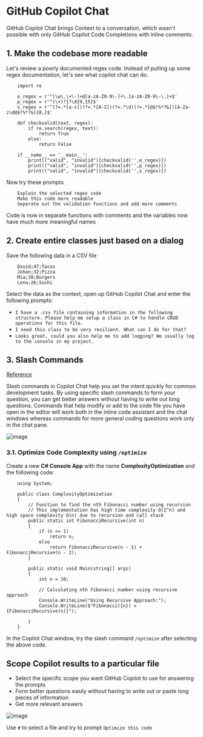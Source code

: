 # GitHub Copilot Chat

GitHub Copilot Chat brings Context to a conversation, which wasn't possible with only GitHub Copilot Code Completions with inline comments.

## 1. Make the codebase more readable

Let's review a poorly documented regex code. Instead of pulling up some regex documentation, let's see what copilot chat can do.

        import re
        
        e_regex = r'^[\w\.\+\-]+@[a-zA-Z0-9\-]+\.[a-zA-Z0-9\-\.]+$'
        p_regex = r'^(\+)?1?\d{9,15}$'
        s_regex = r'^(?=.*[a-z])(?=.*[A-Z])(?=.*\d)(?=.*[@$!%*?&])[A-Za-z\d@$!%*?&]{8,}$'
        
        def checkvalid(text, regex):
            if re.search(regex, text):
                return True
            else:
                return False
        
        if __name__	== '__main__':
            print(("valid", "invalid")[checkvalid('',e_regex)])
            print(("valid", "invalid")[checkvalid('',p_regex)])
            print(("valid", "invalid")[checkvalid('',s_regex)])

Now try these prompts

        Explain the selected regex code
        Make this code more readable
        Seperate out the validation functions and add more comments

Code is now in separate functions with comments and the variables now have much more meaningful names

## 2. Create entire classes just based on a dialog

Save the following data in a CSV file

        ﻿David;47;Tacos
        Johan;32;Pizza
        Mia;38;Burgers
        Lena;26;Sushi

Select the data as the context, open up GitHub Copilot Chat and enter the following prompts:

* `I have a .csv file containing information in the following structure. Please help me setup a class in C# to handle CRUD operations for this file.`
* `I need this class to be very resilient. What can I do for that?`
* `Looks great, could you also help me to add logging? We usually log to the console in my project.`

## 3. Slash Commands

[Reference](https://learn.microsoft.com/en-us/visualstudio/ide/copilot-chat-context?view=vs-2022#slash-commands)

Slash commands in Copilot Chat help you set the intent quickly for common development tasks. By using specific slash commands to form your question, you can get better answers without having to write out long questions. Commands that help modify or add to the code file you have open in the editor will work both in the inline code assistant and the chat windows whereas commands for more general coding questions work only in the chat pane.

![image](https://github.com/kcodeg123/GitHubCopilotDemo/assets/3813135/6085b197-cd10-46b1-b06c-63fee101927a)

### 3.1. Optimize Code Complexity using `/optimize`

Create a new **C# Console App** with the name **ComplexityOptimization** and the following code:

        using System;
        
        public class ComplexityOptimization
        {
            // Function to find the nth Fibonacci number using recursion
            // This implementation has high time complexity O(2^n) and high space complexity O(n) due to recursion and call stack
            public static int FibonacciRecursive(int n)
            {
                if (n <= 1)
                    return n;
                else
                    return FibonacciRecursive(n - 1) + FibonacciRecursive(n - 2);
            }
        
            public static void Main(string[] args)
            {
                int n = 10;
        
                // Calculating nth Fibonacci number using recursive approach
                Console.WriteLine("Using Recursive Approach:");
                Console.WriteLine($"Fibonacci({n}) = {FibonacciRecursive(n)}");
        
            }
        }

In the Copilot Chat window, try the slash command `/optimize` after selecting the above code.

## Scope Copilot results to a particular file

* Select the specific scope you want GitHub Copilot to use for answering the prompts
* Form better questions easily without having to write out or paste long pieces of information
* Get more relevant answers

![image](https://github.com/kcodeg123/GitHubCopilotDemo/assets/3813135/07ff5c96-f0b0-407b-bce2-be9684b55281)


Use `#` to select a file and try to prompt `Optimize this code`
